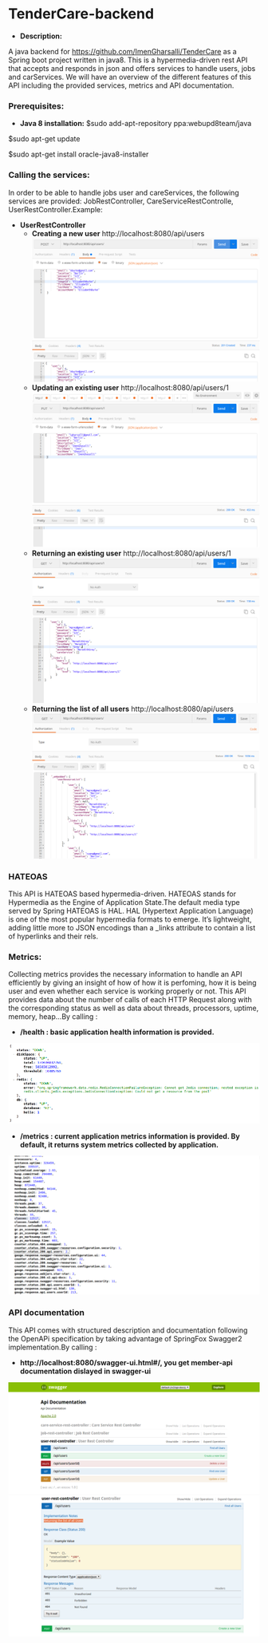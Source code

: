 # TenderCare-backend
* **Description:**

A java backend for https://github.com/ImenGharsalli/TenderCare as a Spring boot project written in java8.
This is a hypermedia-driven rest API that accepts and responds in json and offers services to handle users, jobs and carServices.
We will have an overview of the different features of this API including the provided services, metrics and API documentation.

### Prerequisites:

* **Java 8 installation:**
$sudo add-apt-repository ppa:webupd8team/java

$sudo apt-get update

$sudo apt-get install oracle-java8-installer

### Calling the services:
In order to be able to handle jobs user and careServices, the following services are provided: JobRestController, CareServiceRestControlle, UserRestController.Example:
 * **UserRestController**
	* **Creating a new user**
		http://localhost:8080/api/users
![alt text](https://github.com/ImenGharsalli/TenderCare-backend/blob/master/demo/post.png)
	* **Updating an existing user**
		http://localhost:8080/api/users/1
![alt text](https://github.com/ImenGharsalli/TenderCare-backend/blob/master/demo/put.png)
	* **Returning an existing user**
		http://localhost:8080/api/users/1
![alt text](https://github.com/ImenGharsalli/TenderCare-backend/blob/master/demo/get2.png)
	* **Returning the list of all users**
		http://localhost:8080/api/users
![alt text](https://github.com/ImenGharsalli/TenderCare-backend/blob/master/demo/get.png)

### HATEOAS
This API is HATEOAS based hypermedia-driven. HATEOAS stands for Hypermedia as the Engine of Application State.The default media type served by Spring HATEOAS is HAL. HAL (Hypertext Application Language) is one of the most popular hypermedia formats to emerge. It’s lightweight, adding little more to JSON encodings than a _links attribute to contain a list of hyperlinks and their rels.

### Metrics:
Collecting metrics provides the necessary information to handle an API efficiently by giving an insight of how of how it is perfoming, how it is being user and even whether each service is working properly or not.
This API provides data about the number of calls of each HTTP Request along with the corresponding status as well as data about threads, processors, uptime, memory, heap...By calling :

* **/health : basic application health information is provided.**

![alt text](https://github.com/ImenGharsalli/TenderCare-backend/blob/master/demo/health.png)

* **/metrics : current application metrics information is provided. By default, it returns system metrics collected by application.**

![alt text](https://github.com/ImenGharsalli/TenderCare-backend/blob/master/demo/metrics.png)
### API documentation
This API comes with structured description and documentation following the OpenAPi specification by taking advantage of SpringFox Swagger2 implementation.By calling :

* **http://localhost:8080/swagger-ui.html#/, you get member-api documentation dislayed in swagger-ui**

![alt text](https://github.com/ImenGharsalli/TenderCare-backend/blob/master/demo/swagger.png)
![alt text](https://github.com/ImenGharsalli/TenderCare-backend/blob/master/demo/swagger2.png)
